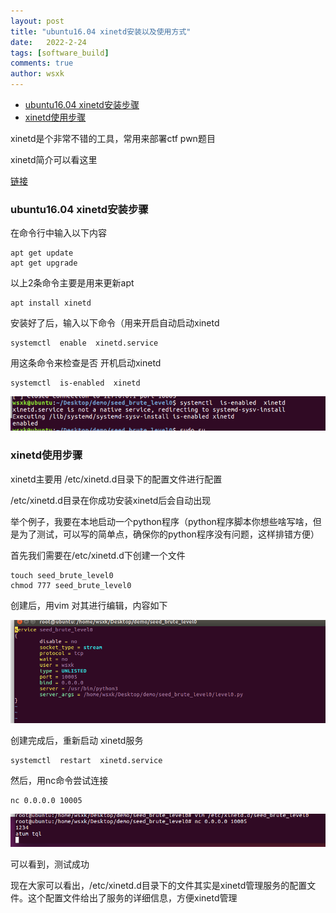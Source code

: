 ```yaml
---
layout: post
title: "ubuntu16.04 xinetd安装以及使用方式"
date:   2022-2-24
tags: [software_build]
comments: true
author: wsxk
---
```



- [ubuntu16.04 xinetd安装步骤](#ubuntu1604-xinetd安装步骤)
- [xinetd使用步骤](#xinetd使用步骤)



xinetd是个非常不错的工具，常用来部署ctf pwn题目

xinetd简介可以看这里

[链接](https://blog.csdn.net/lzghxjt/article/details/83018710)

### ubuntu16.04 xinetd安装步骤
在命令行中输入以下内容

    apt get update
    apt get upgrade

以上2条命令主要是用来更新apt

    apt install xinetd

安装好了后，输入以下命令（用来开启自动启动xinetd

    systemctl  enable  xinetd.service 

用这条命令来检查是否  开机启动xinetd

    systemctl  is-enabled  xinetd

![](https://raw.githubusercontent.com/wsxk/wsxk_pictures/main/2022-2-24-xinetd%E5%AE%89%E8%A3%85/1.png)


### xinetd使用步骤
xinetd主要用 /etc/xinetd.d目录下的配置文件进行配置

/etc/xinetd.d目录在你成功安装xinetd后会自动出现

举个例子，我要在本地启动一个python程序（python程序脚本你想些啥写啥，但是为了测试，可以写的简单点，确保你的python程序没有问题，这样排错方便）

首先我们需要在/etc/xinetd.d下创建一个文件

    touch seed_brute_level0
    chmod 777 seed_brute_level0

创建后，用vim 对其进行编辑，内容如下

![](https://raw.githubusercontent.com/wsxk/wsxk_pictures/main/2022-2-24-xinetd%E5%AE%89%E8%A3%85/2.png)


创建完成后，重新启动 xinetd服务

    systemctl  restart  xinetd.service

然后，用nc命令尝试连接

    nc 0.0.0.0 10005

![](https://raw.githubusercontent.com/wsxk/wsxk_pictures/main/2022-2-24-xinetd%E5%AE%89%E8%A3%85/3.png)

可以看到，测试成功

现在大家可以看出，/etc/xinetd.d目录下的文件其实是xinetd管理服务的配置文件。这个配置文件给出了服务的详细信息，方便xinetd管理


<!-- Google tag (gtag.js) -->
<script async src="https://www.googletagmanager.com/gtag/js?id=G-C22S5YSYL7"></script>
<script>
  window.dataLayer = window.dataLayer || [];
  function gtag(){dataLayer.push(arguments);}
  gtag('js', new Date());

  gtag('config', 'G-C22S5YSYL7');
</script>
